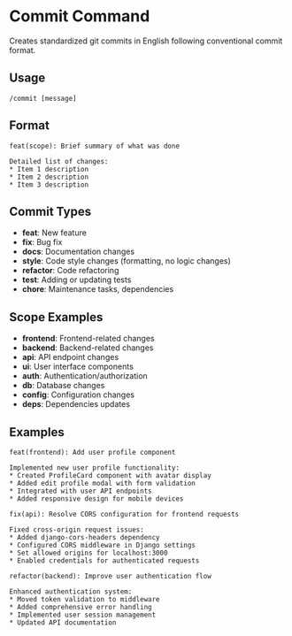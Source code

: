 # Commit Command

Creates standardized git commits in English following conventional commit format.

## Usage

`/commit [message]`

## Format

```text
feat(scope): Brief summary of what was done

Detailed list of changes:
* Item 1 description
* Item 2 description
* Item 3 description
```

## Commit Types

- **feat**: New feature
- **fix**: Bug fix
- **docs**: Documentation changes
- **style**: Code style changes (formatting, no logic changes)
- **refactor**: Code refactoring
- **test**: Adding or updating tests
- **chore**: Maintenance tasks, dependencies

## Scope Examples

- **frontend**: Frontend-related changes
- **backend**: Backend-related changes
- **api**: API endpoint changes
- **ui**: User interface components
- **auth**: Authentication/authorization
- **db**: Database changes
- **config**: Configuration changes
- **deps**: Dependencies updates

## Examples

```text
feat(frontend): Add user profile component

Implemented new user profile functionality:
* Created ProfileCard component with avatar display
* Added edit profile modal with form validation
* Integrated with user API endpoints
* Added responsive design for mobile devices
```

```text
fix(api): Resolve CORS configuration for frontend requests

Fixed cross-origin request issues:
* Added django-cors-headers dependency
* Configured CORS middleware in Django settings
* Set allowed origins for localhost:3000
* Enabled credentials for authenticated requests
```

```text
refactor(backend): Improve user authentication flow

Enhanced authentication system:
* Moved token validation to middleware
* Added comprehensive error handling
* Implemented user session management
* Updated API documentation
```